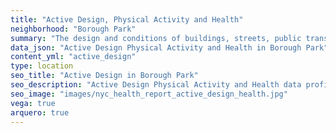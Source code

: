 ```yaml
---
title: "Active Design, Physical Activity and Health"
neighborhood: "Borough Park"
summary: "The design and conditions of buildings, streets, public transportation and parks influence physical activity, use of active transportation and other healthy behavior. A neighborhood's features can also impact the safety of its residents."
data_json: "Active Design Physical Activity and Health in Borough Park"
content_yml: "active_design"
type: location
seo_title: "Active Design in Borough Park"
seo_description: "Active Design Physical Activity and Health data profile for the Borough Park neighborhood of NYC."
seo_image: "images/nyc_health_report_active_design_health.jpg"
vega: true
arquero: true
---
```

